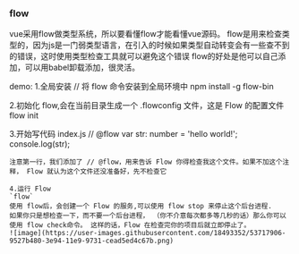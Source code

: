 ### flow
vue采用flow做类型系统，所以要看懂flow才能看懂vue源码。
flow是用来检查类型的，因为js是一门弱类型语言，在引入的时候如果类型自动转变会有一些查不到的错误，这时使用类型检查工具就可以避免这个错误
flow的好处是他可以自己添加，可以用babel卸载添加，很灵活。


demo:
1.全局安装
// 将 flow 命令安装到全局环境中
npm install -g flow-bin

2.初始化 flow,会在当前目录生成一个 .flowconfig 文件，这是 Flow 的配置文件
flow init


3.开始写代码
index.js
// @flow
var str: number = 'hello world!';
console.log(str);
```
注意第一行，我们添加了 // @flow，用来告诉 Flow 你得检查我这个文件。如果不加这个注释， Flow 就认为这个文件还没准备好，先不检查它

4.运行 Flow
`flow`
使用 flow后，会创建一个 Flow 的服务,可以使用 flow stop 来停止这个后台进程.
如果你只是想检查一下，而不要一个后台进程， （你不介意每次都多等几秒的话）那么你可以使用 flow check命令。 这样的话，Flow 在检查完你的项目后就立即停止了。
![image](https://user-images.githubusercontent.com/18493352/53717906-9527b480-3e94-11e9-9731-cead5ed4c67b.png)

